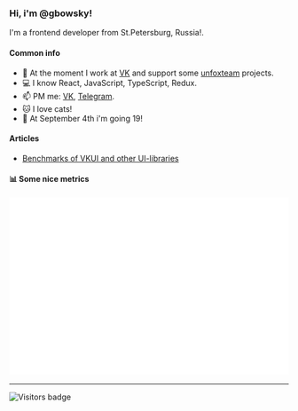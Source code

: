 ### Hi, i'm @gbowsky!
I'm a frontend developer from St.Petersburg, Russia!.
#### Common info 
- 📱  At the moment I work at [VK](https://github.com/VKCOM/) and support some [unfoxteam](https://unfox.team) projects.
- 💻  I know React, JavaScript, TypeScript, Redux.
- 📫  PM me: [VK](https://vk.com/uwu), [Telegram](https://t.me/gbowsky).
- 🐱  I love cats!
- 🍕  At September 4th i'm going 19!
#### Articles
- [Benchmarks of VKUI and other UI-libraries](https://habr.com/ru/company/vk/blog/558996/)
#### 📊 Some nice metrics
![Metrics](https://github.com/gbowsky/gbowsky/blob/master/github-metrics.svg)

---

![Visitors badge](http://visitor-badge-reloaded.herokuapp.com/badge?page_id=gbowsky)
